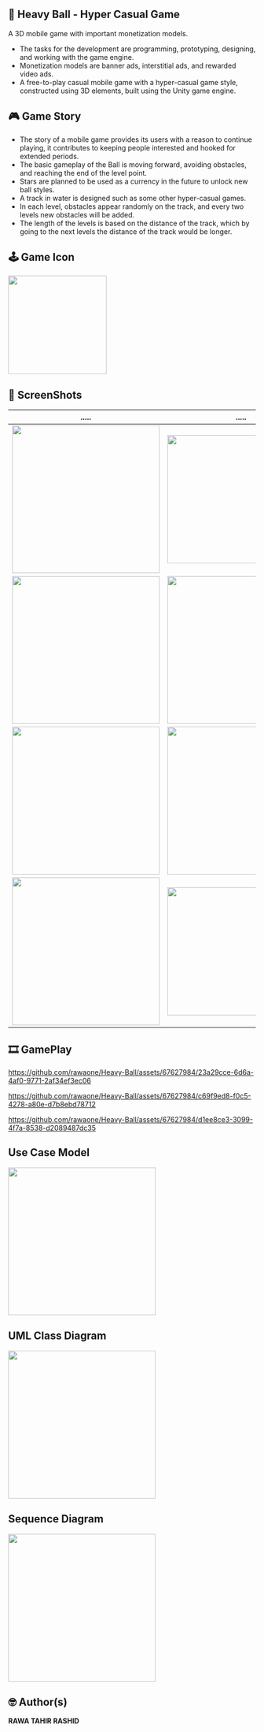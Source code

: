 ## 🎱️ Heavy Ball - Hyper Casual Game
A 3D mobile game with important monetization models.
* The tasks for the development are programming, prototyping, designing, and working with the game engine.
* Monetization models are banner ads, interstitial ads, and rewarded video ads.
* A free-to-play casual mobile game with a hyper-casual game style, constructed using 3D elements, built using the Unity game engine.

## 🎮 Game Story
* The story of a mobile game provides its users with a reason to continue playing, it contributes to keeping people interested and hooked for extended periods.
* The basic gameplay of the Ball is moving forward, avoiding obstacles, and reaching the end of the level point.
* Stars are planned to be used as a currency in the future to unlock new ball styles. 
* A track in water is designed such as some other hyper-casual games. 
* In each level, obstacles appear randomly on the track, and every two levels new obstacles will be added.
* The length of the levels is based on the distance of the track, which by going to the next levels the distance of the track would be longer.

## 🕹️ Game Icon
<img src="images/gameicon.png" width="200"/>

## 📸 ScreenShots

| ..... | ..... |
|-------|-------|
|<img src="images/ScreenShot1.png" width="300">|<img src="images/ScreenShot2.jpg" width="260">|
|<img src="images/ScreenShot3.png" width="300">|<img src="images/ScreenShot4.png" width="300">|
|<img src="images/ScreenShot5.png" width="300">|<img src="images/ScreenShot6.png" width="300">|
|<img src="images/ScreenShot7.png" width="300">|<img src="images/ScreenShot8.jpg" width="260">|


## 🎞️ GamePlay

https://github.com/rawaone/Heavy-Ball/assets/67627984/23a29cce-6d6a-4af0-9771-2af34ef3ec06

https://github.com/rawaone/Heavy-Ball/assets/67627984/c69f9ed8-f0c5-4278-a80e-d7b8ebd78712


https://github.com/rawaone/Heavy-Ball/assets/67627984/d1ee8ce3-3099-4f7a-8538-d2089487dc35

## Use Case Model
<img src="images/UC.bmp" width="300"/>

## UML Class Diagram
<img src="images/UML.png" width="300"/>

## Sequence Diagram
<img src="images/SD1.jpg" width="300"/>

## 🤓 Author(s)
**RAWA TAHIR RASHID**
